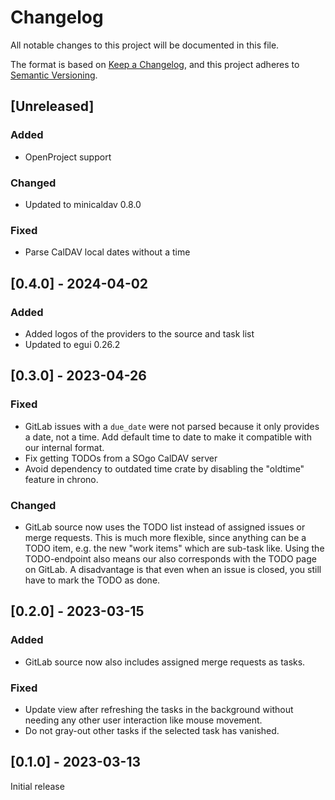 # Changelog

All notable changes to this project will be documented in this file.

The format is based on [Keep a Changelog](https://keepachangelog.com/en/1.0.0/),
and this project adheres to [Semantic Versioning](https://semver.org/spec/v2.0.0.html).

## [Unreleased]

### Added

- OpenProject support

### Changed

- Updated to minicaldav 0.8.0

### Fixed 

- Parse CalDAV local dates without a time

## [0.4.0] - 2024-04-02

### Added

- Added logos of the providers to the source and task list
- Updated to egui 0.26.2

## [0.3.0] - 2023-04-26

### Fixed

- GitLab issues with a `due_date` were not parsed because it only provides a
  date, not a time. Add default time to date to make it compatible with our
  internal format.
- Fix getting TODOs from a SOgo CalDAV server
- Avoid dependency to outdated time crate by disabling the "oldtime" feature in
  chrono.

### Changed

- GitLab source now uses the TODO list instead of assigned issues or merge
  requests. This is much more flexible, since anything can be a TODO item, e.g.
  the new "work items" which are sub-task like. Using the TODO-endpoint also
  means our also corresponds with the TODO page on GitLab. A disadvantage is
  that even when an issue is closed, you still have to mark the TODO as done.

## [0.2.0] - 2023-03-15

### Added

- GitLab source now also includes assigned merge requests as tasks.

### Fixed

- Update view after refreshing the tasks in the background without needing any
  other user interaction like mouse movement.
- Do not gray-out other tasks if the selected task has vanished.

## [0.1.0] - 2023-03-13

Initial release